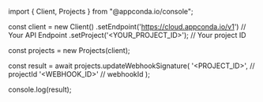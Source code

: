 import { Client, Projects } from "@appconda.io/console";

const client = new Client()
    .setEndpoint('https://cloud.appconda.io/v1') // Your API Endpoint
    .setProject('<YOUR_PROJECT_ID>'); // Your project ID

const projects = new Projects(client);

const result = await projects.updateWebhookSignature(
    '<PROJECT_ID>', // projectId
    '<WEBHOOK_ID>' // webhookId
);

console.log(result);
